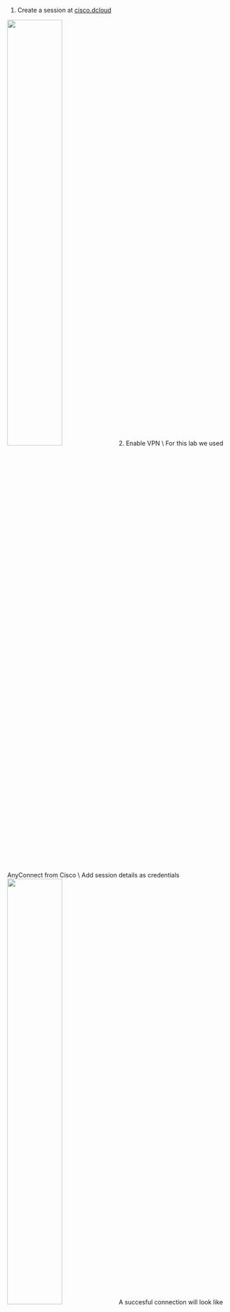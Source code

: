 1. Create a session at [cisco.dcloud](https://dcloud2-sjc.cisco.com/)
<img src="https://github.com/anastaszi/272_enterprise/blob/master/lab1/img/1_session_details-min.png" width="50%" height="auto">
2. Enable VPN \
For this lab we used AnyConnect from Cisco \
Add session details as credentials <img src="https://github.com/anastaszi/272_enterprise/blob/master/lab1/img/2_any_connect-min.png" width="50%" height="auto">
A succesful connection will look like this:
<img src="https://github.com/anastaszi/272_enterprise/blob/master/lab1/img/3_any_connect_ok-min.png" width="50%" height="auto">
<img src="https://github.com/anastaszi/272_enterprise/blob/master/lab1/img/4_any_connect_success-min.png" width="50%" height="auto">
3. Retrive servers info
Server IPs, usernames and passwords could be found in Cisco documentation (see below link). \
<img src="https://github.com/anastaszi/272_enterprise/blob/master/lab1/img/5_servers_info-min.png" width="50%" height="auto">
4. Connect to Ubuntu server (`$ ssh cisco@198.18.134.28`)
<img src="https://github.com/anastaszi/272_enterprise/blob/master/lab1/img/6_ubuntu_connect-min.png" width="50%" height="auto">

### Sources:
[AnyConnect](https://software.cisco.com/download/home/286281283/type/282364313/release/4.9.02028)\
[Cisco Documentation Getting Started](https://dcloud-cms.cisco.com/help/get_started_steps)\
